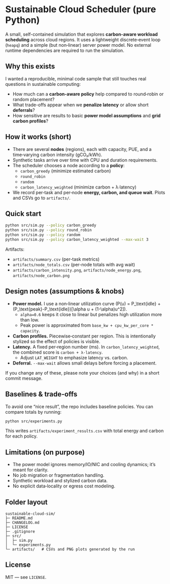 # Sustainable Cloud Scheduler (pure Python)

A small, self-contained simulation that explores **carbon-aware workload scheduling** across cloud regions.
It uses a lightweight discrete‑event loop (`heapq`) and a simple (but non‑linear) server power model.
No external runtime dependencies are required to run the simulation.

## Why this exists
I wanted a reproducible, minimal code sample that still touches real questions in sustainable computing:
- How much can a **carbon-aware policy** help compared to round‑robin or random placement?
- What trade-offs appear when we **penalize latency** or allow short **deferrals**?
- How sensitive are results to basic **power model assumptions** and **grid carbon profiles**?

## How it works (short)
- There are several **nodes** (regions), each with capacity, PUE, and a time‑varying carbon intensity (gCO₂/kWh).
- Synthetic tasks arrive over time with CPU and duration requirements.
- The scheduler chooses a node according to a **policy**:
  - `carbon_greedy` (minimize estimated carbon)
  - `round_robin`
  - `random`
  - `carbon_latency_weighted` (minimize carbon + λ·latency)
- We record per‑task and per‑node **energy, carbon, and queue wait**. Plots and CSVs go to `artifacts/`.

## Quick start
```bash
python src/sim.py --policy carbon_greedy
python src/sim.py --policy round_robin
python src/sim.py --policy random
python src/sim.py --policy carbon_latency_weighted --max-wait 3
```
Artifacts:
- `artifacts/summary.csv` (per-task metrics)
- `artifacts/node_totals.csv` (per-node totals with avg wait)
- `artifacts/carbon_intensity.png`, `artifacts/node_energy.png`, `artifacts/node_carbon.png`

## Design notes (assumptions & knobs)
- **Power model.** I use a non‑linear utilization curve \(P(u) = P_\text{idle} + (P_\text{peak}-P_\text{idle})[\alpha u + (1-\alpha)u^2]\).
  - `alpha=0.6` keeps it close to linear but penalizes high utilization more than low.
  - Peak power is approximated from `base_kw + cpu_kw_per_core * capacity`.
- **Carbon profiles.** Piecewise‑constant per region. This is intentionally stylized so the effect of policies is visible.
- **Latency.** A fixed per‑region number (ms). In `carbon_latency_weighted`, the combined score is `carbon + λ·latency`.
  - Adjust `LAT_WEIGHT` to emphasize latency vs. carbon.
- **Deferral.** `--max-wait` allows small delays before forcing a placement.

If you change any of these, please note your choices (and why) in a short commit message.

## Baselines & trade‑offs
To avoid one “nice result”, the repo includes baseline policies. You can compare totals by running:
```bash
python src/experiments.py
```
This writes `artifacts/experiment_results.csv` with total energy and carbon for each policy.

## Limitations (on purpose)
- The power model ignores memory/IO/NIC and cooling dynamics; it’s meant for clarity.
- No job migration or fragmentation handling.
- Synthetic workload and stylized carbon data.
- No explicit data‑locality or egress cost modeling.

## Folder layout
```
sustainable-cloud-sim/
├─ README.md
├─ CHANGELOG.md
├─ LICENSE
├─ .gitignore
├─ src/
│  ├─ sim.py
│  └─ experiments.py
└─ artifacts/   # CSVs and PNG plots generated by the run
```

## License
MIT — see `LICENSE`.

